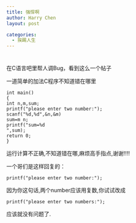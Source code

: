 ```yaml
---
title: 强悍啊
author: Harry Chen
layout: post

categories:
  - 挨踢人生
---
```

# 

在C语言吧里帮人调Bug，看到这么一个帖子

一道简单的加法C程序不知道错在哪里


    int main()
    {
    int n,m,sum;
    printf("please enter two number:");
    scanf("%d,%d",&n,&m)
    sum=m n;
    printf("sum=%d
    ",sum);
    return 0;
    }

运行计算不正确,不知道错在哪,麻烦高手指点,谢谢!!!!

一个哥们是这样回复的：


    printf("please enter two number:");

因为你这句话,两个number应该用复数,你试试改成


    printf("please enter two numbers:");

应该就没有问题了.
